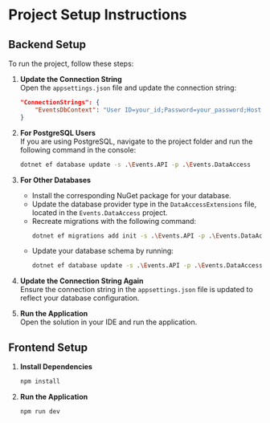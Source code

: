 # Project Setup Instructions

## Backend Setup

To run the project, follow these steps:

1. **Update the Connection String**  
   Open the `appsettings.json` file and update the connection string:

   ```json
   "ConnectionStrings": {
       "EventsDbContext": "User ID=your_id;Password=your_password;Host=localhost;Port=your_port;Database=events-list;"
   }
   ```

2. **For PostgreSQL Users**  
   If you are using PostgreSQL, navigate to the project folder and run the following command in the console:

   ```bash
   dotnet ef database update -s .\Events.API -p .\Events.DataAccess
   ```

3. **For Other Databases**

   - Install the corresponding NuGet package for your database.
   - Update the database provider type in the `DataAccessExtensions` file, located in the `Events.DataAccess` project.
   - Recreate migrations with the following command:
     ```bash
     dotnet ef migrations add init -s .\Events.API -p .\Events.DataAccess
     ```
   - Update your database schema by running:
     ```bash
     dotnet ef database update -s .\Events.API -p .\Events.DataAccess
     ```

4. **Update the Connection String Again**  
   Ensure the connection string in the `appsettings.json` file is updated to reflect your database configuration.

5. **Run the Application**  
   Open the solution in your IDE and run the application.

## Frontend Setup

1. **Install Dependencies**

   ```bash
   npm install
   ```

2. **Run the Application**
   ```bash
   npm run dev
   ```
